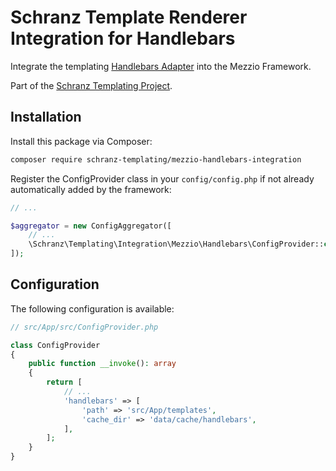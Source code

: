 # Schranz Template Renderer Integration for Handlebars

Integrate the templating [Handlebars Adapter](https://github.com/schranz-templating/handlebars-adapter) 
into the Mezzio Framework.

Part of the [Schranz Templating Project](https://github.com/schranz-templating/templating).

## Installation

Install this package via Composer:

```bash
composer require schranz-templating/mezzio-handlebars-integration
```

Register the ConfigProvider class in your `config/config.php` if not already automatically
added by the framework:

```php
// ...

$aggregator = new ConfigAggregator([
    // ...
    \Schranz\Templating\Integration\Mezzio\Handlebars\ConfigProvider::class,
]);
```

## Configuration

The following configuration is available:

```php
// src/App/src/ConfigProvider.php

class ConfigProvider
{
    public function __invoke(): array
    {
        return [
            // ...
            'handlebars' => [
                'path' => 'src/App/templates',
                'cache_dir' => 'data/cache/handlebars',
            ],
        ];
    }
}
```

